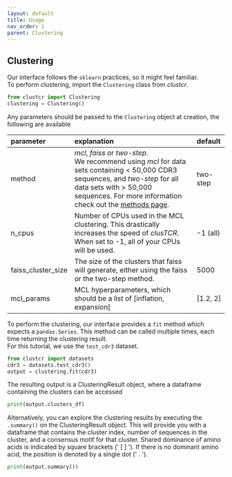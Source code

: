 ```yaml
---
layout: default
title: Usage
nav_order: 1
parent: Clustering
---
```



## Clustering

Our interface follows the `sklearn` practices, so it might feel familiar.  
To perform clustering, import the `Clustering` class from *clustcr*.

```python
from clustcr import Clustering
clustering = Clustering()
```

Any parameters should be passed to the `Clustering` object at creation, the following are available

| parameter | explanation | default |
|:-------------|:------------------|:------|
| method |  *mcl*, *faiss* or *two-step*. <br> We recommend using *mcl* for data sets containing < 50,000 CDR3 sequences, and *two-step* for all data sets with > 50,000 sequences. For more information check out the [methods page](methods). | two-step  |
| n_cpus | Number of CPUs used in the MCL clustering. This drastically increases the speed of *clusTCR*. When set to -1, all of your CPUs will be used. | -1 (all)  |
| faiss_cluster_size | The size of the clusters that faiss will generate, either using the faiss or the two-step method. | 5000 |
| mcl_params | MCL hyperparameters, which should be a list of \[inflation, expansion\] | \[1.2, 2\]  |

To perform the clustering, our interface provides a `fit` method which expects a `pandas.Series`.
This method can be called multiple times, each time returning the clustering result.  
For this tutorial, we use the `test_cdr3` dataset.

```python
from clustcr import datasets
cdr3 = datasets.test_cdr3()
output = clustering.fit(cdr3)
```

The resulting output is a ClusteringResult object, where a dataframe containing the clusters can be accessed 

```python
print(output.clusters_df)
```

Alternatively, you can explore the clustering results by executing the `.summary()` on the ClusteringResult object. This will provide you with a dataframe that contains the cluster index, number of sequences in the cluster, and a consensus motif for that cluster. Shared dominance of amino acids is indicated by square brackets (' [ ] ').  If there is no dominant amino acid, the position is denoted by a single dot (' . ').

```python
print(output.summary())
```

